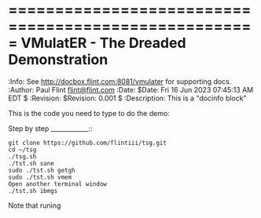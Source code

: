 =====================================================
 VMulatER - The Dreaded Demonstration
=====================================================
:Info: See <http://docbox.flint.com:8081/vmulater> for supporting docs.
:Author: Paul Flint <flint@flint.com>
:Date: $Date: Fri 16 Jun 2023 07:45:13 AM EDT $
:Revision: $Revision: 0.001 $
:Description: This is a "docinfo block"

This is the code you need to type to do the demo:


Step by step
____________::

    git clone https://github.com/flintiii/tsg.git
    cd ~/tsg
    ./tsg.sh
    ./tst.sh sane
    sudo ./tst.sh getgh
    sudo ./tst.sh vmem
    Open another terminal window
    ./tst.sh ibmgs
    

Note that runing 
